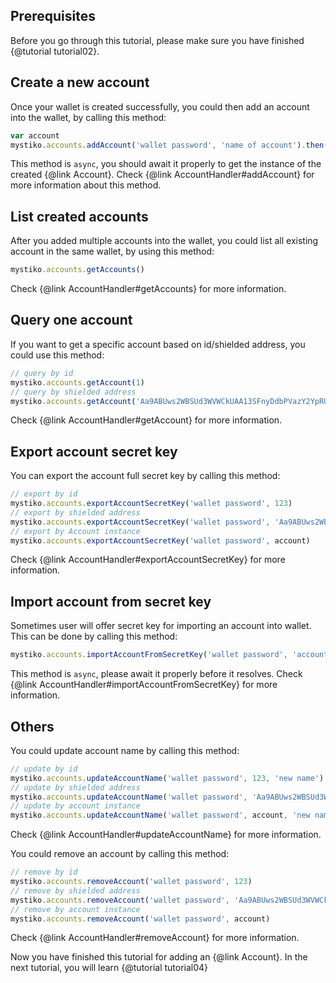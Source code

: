 ## Prerequisites
Before you go through this tutorial, please make sure you have finished {@tutorial tutorial02}.

## Create a new account
Once your wallet is created successfully, you could then add an account into the wallet, by calling this method:

```javascript
var account
mystiko.accounts.addAccount('wallet password', 'name of account').then((a) => { account = a })
```

This method is `async`, you should await it properly to get the instance of the created {@link Account}.
Check {@link AccountHandler#addAccount} for more information about this method.

## List created accounts
After you added multiple accounts into the wallet, you could list all existing account in the same wallet, by using
this method:

```javascript
mystiko.accounts.getAccounts()
```

Check {@link AccountHandler#getAccounts} for more information.

## Query one account
If you want to get a specific account based on id/shielded address, you could use this method:

```javascript
// query by id
mystiko.accounts.getAccount(1)
// query by shielded address
mystiko.accounts.getAccount('Aa9ABUws2WBSUd3WVWCkUAA13SFnyDdbPVazY2YpRUvLZuLfSAh3rtDHqXVRxWPw8pRGsPc2sQuY31J66he6a3sao')
```

Check {@link AccountHandler#getAccount} for more information.

## Export account secret key
You can export the account full secret key by calling this method:

```javascript
// export by id
mystiko.accounts.exportAccountSecretKey('wallet password', 123)
// export by shielded address
mystiko.accounts.exportAccountSecretKey('wallet password', 'Aa9ABUws2WBSUd3WVWCkUAA13SFnyDdbPVazY2YpRUvLZuLfSAh3rtDHqXVRxWPw8pRGsPc2sQuY31J66he6a3sao')
// export by Account instance
mystiko.accounts.exportAccountSecretKey('wallet password', account)
```

Check {@link AccountHandler#exportAccountSecretKey} for more information.

## Import account from secret key
Sometimes user will offer secret key for importing an account into wallet. This can be done by calling this method:

```javascript
mystiko.accounts.importAccountFromSecretKey('wallet password', 'account name', 'secret key.....')
```

This method is `async`, please await it properly before it resolves.
Check {@link AccountHandler#importAccountFromSecretKey} for more information.

## Others
You could update account name by calling this method:

```javascript
// update by id
mystiko.accounts.updateAccountName('wallet password', 123, 'new name')
// update by shielded address
mystiko.accounts.updateAccountName('wallet password', 'Aa9ABUws2WBSUd3WVWCkUAA13SFnyDdbPVazY2YpRUvLZuLfSAh3rtDHqXVRxWPw8pRGsPc2sQuY31J66he6a3sao', 'new name')
// update by account instance
mystiko.accounts.updateAccountName('wallet password', account, 'new name')
```

Check {@link AccountHandler#updateAccountName} for more information.

You could remove an account by calling this method:

```javascript
// remove by id
mystiko.accounts.removeAccount('wallet password', 123)
// remove by shielded address
mystiko.accounts.removeAccount('wallet password', 'Aa9ABUws2WBSUd3WVWCkUAA13SFnyDdbPVazY2YpRUvLZuLfSAh3rtDHqXVRxWPw8pRGsPc2sQuY31J66he6a3sao', 'new name')
// remove by account instance
mystiko.accounts.removeAccount('wallet password', account)
```

Check {@link AccountHandler#removeAccount} for more information.

Now you have finished this tutorial for adding an {@link Account}. In the next tutorial,
you will learn {@tutorial tutorial04}
